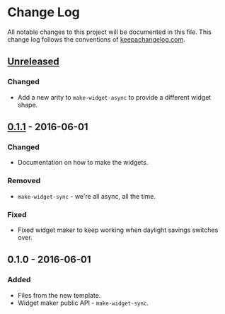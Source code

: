 # Change Log
All notable changes to this project will be documented in this file. This change log follows the conventions of [keepachangelog.com](http://keepachangelog.com/).

## [Unreleased]
### Changed
- Add a new arity to `make-widget-async` to provide a different widget shape.

## [0.1.1] - 2016-06-01
### Changed
- Documentation on how to make the widgets.

### Removed
- `make-widget-sync` - we're all async, all the time.

### Fixed
- Fixed widget maker to keep working when daylight savings switches over.

## 0.1.0 - 2016-06-01
### Added
- Files from the new template.
- Widget maker public API - `make-widget-sync`.

[Unreleased]: https://github.com/your-name/tiy-clojure-map-filter/compare/0.1.1...HEAD
[0.1.1]: https://github.com/your-name/tiy-clojure-map-filter/compare/0.1.0...0.1.1
